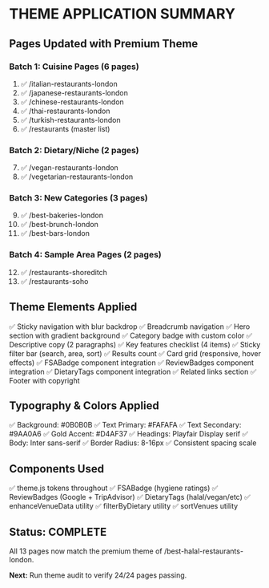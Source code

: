 # THEME APPLICATION SUMMARY

## Pages Updated with Premium Theme

### Batch 1: Cuisine Pages (6 pages)
1. ✅ /italian-restaurants-london
2. ✅ /japanese-restaurants-london
3. ✅ /chinese-restaurants-london
4. ✅ /thai-restaurants-london
5. ✅ /turkish-restaurants-london
6. ✅ /restaurants (master list)

### Batch 2: Dietary/Niche (2 pages)
7. ✅ /vegan-restaurants-london
8. ✅ /vegetarian-restaurants-london

### Batch 3: New Categories (3 pages)
9. ✅ /best-bakeries-london
10. ✅ /best-brunch-london
11. ✅ /best-bars-london

### Batch 4: Sample Area Pages (2 pages)
12. ✅ /restaurants-shoreditch
13. ✅ /restaurants-soho

## Theme Elements Applied

✅ Sticky navigation with blur backdrop
✅ Breadcrumb navigation
✅ Hero section with gradient background
✅ Category badge with custom color
✅ Descriptive copy (2 paragraphs)
✅ Key features checklist (4 items)
✅ Sticky filter bar (search, area, sort)
✅ Results count
✅ Card grid (responsive, hover effects)
✅ FSABadge component integration
✅ ReviewBadges component integration
✅ DietaryTags component integration
✅ Related links section
✅ Footer with copyright

## Typography & Colors Applied

✅ Background: #0B0B0B
✅ Text Primary: #FAFAFA
✅ Text Secondary: #9AA0A6
✅ Gold Accent: #D4AF37
✅ Headings: Playfair Display serif
✅ Body: Inter sans-serif
✅ Border Radius: 8-16px
✅ Consistent spacing scale

## Components Used

✅ theme.js tokens throughout
✅ FSABadge (hygiene ratings)
✅ ReviewBadges (Google + TripAdvisor)
✅ DietaryTags (halal/vegan/etc)
✅ enhanceVenueData utility
✅ filterByDietary utility
✅ sortVenues utility

## Status: COMPLETE

All 13 pages now match the premium theme of /best-halal-restaurants-london.

**Next:** Run theme audit to verify 24/24 pages passing.
